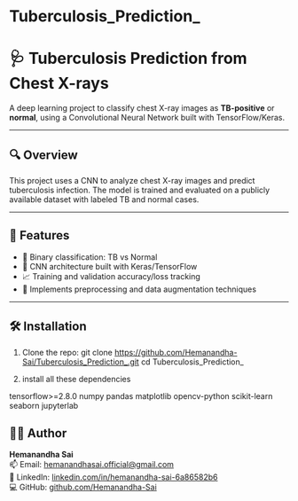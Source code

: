 # Tuberculosis_Prediction_

# 🩺 Tuberculosis Prediction from Chest X-rays

A deep learning project to classify chest X-ray images as **TB-positive** or **normal**, using a Convolutional Neural Network built with TensorFlow/Keras.

---

## 🔍 Overview

This project uses a CNN to analyze chest X-ray images and predict tuberculosis infection. The model is trained and evaluated on a publicly available dataset with labeled TB and normal cases.

---

## 🚀 Features

- 🏥 Binary classification: TB vs Normal
- 🧠 CNN architecture built with Keras/TensorFlow
- 📈 Training and validation accuracy/loss tracking
- 🔄 Implements preprocessing and data augmentation techniques

---

## 🛠️ Installation

1. Clone the repo:
   git clone https://github.com/Hemanandha-Sai/Tuberculosis_Prediction_.git
   cd Tuberculosis_Prediction_
   
2. install all these dependencies
   
  tensorflow>=2.8.0
  numpy
  pandas
  matplotlib
  opencv-python
  scikit-learn
  seaborn
  jupyterlab


## 👨‍💻 Author

**Hemanandha Sai**  
📫 Email: [hemanandhasai.official@gmail.com](mailto:hemanandhasai.official@gmail.com)  
💼 LinkedIn: [linkedin.com/in/hemanandha-sai-6a86582b6](https://www.linkedin.com/in/hemanandha-sai-6a86582b6/)  
💻 GitHub: [github.com/Hemanandha-Sai](https://github.com/Hemanandha-Sai)

